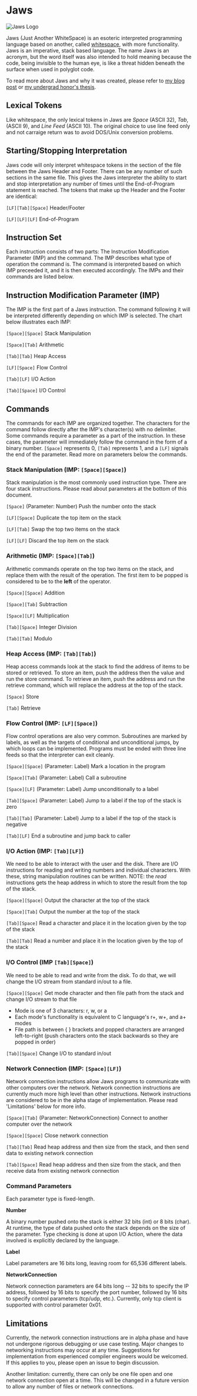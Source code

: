 # Jaws

![Jaws Logo](../resources/jawsLogo.png)

Jaws (Just Another WhiteSpace) is an esoteric interpreted programming language based on another, called [whitespace][1], with more functionality. Jaws is an imperative, stack based language. The name Jaws is an acronym, but the word itself was also intended to hold meaning because the code, being invisible to the human eye, is like a threat hidden beneath the surface when used in polyglot code.

To read more about Jaws and why it was created, please refer to [my blog post][2] or [my undergrad honor's thesis][3].

[1]: https://en.wikipedia.org/wiki/Whitespace_(programming_language) "wikipedia"
[2]: https://www.palehat.net/jaws-research/ "palehat.net blog"
[3]: https://scholarworks.uni.edu/cgi/viewcontent.cgi?article=1423&context=hpt "UNI scholarworks"

## Lexical Tokens

Like whitespace, the only lexical tokens in Jaws are *Space* (ASCII 32), *Tab*, (ASCII 9), and *Line Feed* (ASCII 10). The original choice to use line feed only and not carraige return was to avoid DOS/Unix conversion problems.

## Starting/Stopping Interpretation

Jaws code will only interpret whitespace tokens in the section of the file between the Jaws Header and Footer. There can be any number of such sections in the same file. This gives the Jaws interpreter the ability to start and stop interpretation any number of times until the End-of-Program statement is reached. The tokens that make up the Header and the Footer are identical:

`[LF][Tab][Space]` Header/Footer

`[LF][LF][LF]` End-of-Program

## Instruction Set

Each instruction consists of two parts: The Instruction Modification Parameter (IMP) and the command. The IMP describes what type of operation the command is. The command is interpreted based on which IMP preceeded it, and it is then executed accordingly. The IMPs and their commands are listed below.

## Instruction Modification Parameter (IMP)

The IMP is the first part of a Jaws instruction. The command following it will be interpreted differently depending on which IMP is selected. The chart below illustrates each IMP:

`[Space][Space]` Stack Manipulation

`[Space][Tab]` Arithmetic

`[Tab][Tab]` Heap Access

`[LF][Space]` Flow Control

`[Tab][LF]` I/O Action

`[Tab][Space]` I/O Control

## Commands

The commands for each IMP are organized together. The characters for the command follow directly after the IMP's character(s) with no delimiter. Some commands require a parameter as a part of the instruction. In these cases, the parameter will immediately follow the command in the form of a binary number. `[Space]` represents 0, `[Tab]` represents 1, and a `[LF]` signals the end of the parameter. Read more on parameters below the commands.

### Stack Manipulation (IMP: `[Space][Space]`)

Stack manipulation is the most commonly used instruction type. There are four stack instructions. Please read about parameters at the bottom of this document.

`[Space]` (Parameter: Number) Push the number onto the stack

`[LF][Space]` Duplicate the top item on the stack

`[LF][Tab]` Swap the top two items on the stack

`[LF][LF]` Discard the top item on the stack

### Arithmetic (IMP: `[Space][Tab]`)

Arithmetic commands operate on the top two items on the stack, and replace them with the result of the operation. The first item to be popped is considered to be to the **left** of the operator.

`[Space][Space]` Addition

`[Space][Tab]` Subtraction

`[Space][LF]` Multiplication

`[Tab][Space]` Integer Division

`[Tab][Tab]` Modulo

### Heap Access (IMP: `[Tab][Tab]`)

Heap access commands look at the stack to find the address of items to be stored or retrieved. To store an item, push the address then the value and run the store command. To retrieve an item, push the address and run the retrieve command, which will replace the address at the top of the stack.

`[Space]` Store

`[Tab]` Retrieve

### Flow Control (IMP: `[LF][Space]`)

Flow control operations are also very common. Subroutines are marked by labels, as well as the targets of conditional and unconditional jumps, by which loops can be implemented. Programs must be ended with three line feeds so that the interpreter can exit cleanly.

`[Space][Space]` (Parameter: Label) Mark a location in the program

`[Space][Tab]` (Parameter: Label) Call a subroutine

`[Space][LF]` (Parameter: Label) Jump unconditionally to a label

`[Tab][Space]` (Parameter: Label) Jump to a label if the top of the stack is zero

`[Tab][Tab]` (Parameter: Label) Jump to a label if the top of the stack is negative

`[Tab][LF]` End a subroutine and jump back to caller

### I/O Action (IMP: `[Tab][LF]`)

We need to be able to interact with the user and the disk. There are I/O instructions for reading and writing numbers and individual characters. With these, string manipulation routines can be written. NOTE: the *read* instructions gets the heap address in which to store the result from the top of the stack.

`[Space][Space]` Output the character at the top of the stack

`[Space][Tab]` Output the number at the top of the stack

`[Tab][Space]` Read a character and place it in the location given by the top of the stack

`[Tab][Tab]` Read a number and place it in the location given by the top of the stack

### I/O Control (IMP `[Tab][Space]`)

We need to be able to read and write from the disk. To do that, we will change the I/O stream from standard in/out to a file.

`[Space][Space]` Get mode character and then file path from the stack and change I/O stream to that file

- Mode is one of 3 characters: r, w, or a
- Each mode's functionality is equivalent to C language's r+, w+, and a+ modes
- File path is between { } brackets and popped characters are arranged left-to-right (push characters onto the stack backwards so they are popped in order)

`[Tab][Space]` Change I/O to standard in/out

### Network Connection (IMP: `[Space][LF]`)

Network connection instructions allow Jaws programs to communicate with other computers over the network. Network connection instructions are currently much more high level than other instructions. Network instructions are considered to be in the alpha stage of implementation. Please read 'Limitations' below for more info.

`[Space][Tab]` (Parameter: NetworkConnection) Connect to another computer over the network

`[Space][Space]` Close network connection

`[Tab][Tab]` Read heap address and then size from the stack, and then send data to existing network connection

`[Tab][Space]` Read heap address and then size from the stack, and then receive data from existing network connection

### Command Parameters

Each parameter type is fixed-length. 

**Number**

A binary number pushed onto the stack is either 32 bits (int) or 8 bits (char). At runtime, the type of data pushed onto the stack depends on the size of the parameter. Type checking is done at upon I/O Action, where the data involved is explicitly declared by the language. 

**Label**

Label parameters are 16 bits long, leaving room for 65,536 different labels.

**NetworkConnection**

Network connection parameters are 64 bits long -- 32 bits to specify the IP address, followed by 16 bits to specify the port number, followed by 16 bits to specify control parameters (tcp/udp, etc.). Currently, only tcp client is supported with control parameter 0x01.

## Limitations

Currently, the network connection instructions are in alpha phase and have not undergone rigorous debugging or use case testing. Major changes to networking instructions may occur at any time. Suggestions for implementation from experienced compiler engineers would be welcomed. If this applies to you, please open an issue to begin discussion.

Another limitation: currently, there can only be one file open and one network connection open at a time. This will be changed in a future version to allow any number of files or network connections.
